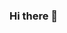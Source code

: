 ### Hi there 👋

<!--
**HackerIMA/HackerIMA** is a ✨ _special_ ✨ repository because its `README.md` (this file) appears on your GitHub profile.

Here are some ideas to get you started:

# ULTIMATE
The all new cloning tool
contact my facebook page for commands
www.facebook.com/aung.aung.phyo.88/

# REQUIREMENTS 

pkg update

pkg upgrade

pkg install python

pkg install python2

pkg install git

pip2 install requests

pip2 install mechanize

pip install requests

pip install mechanize
